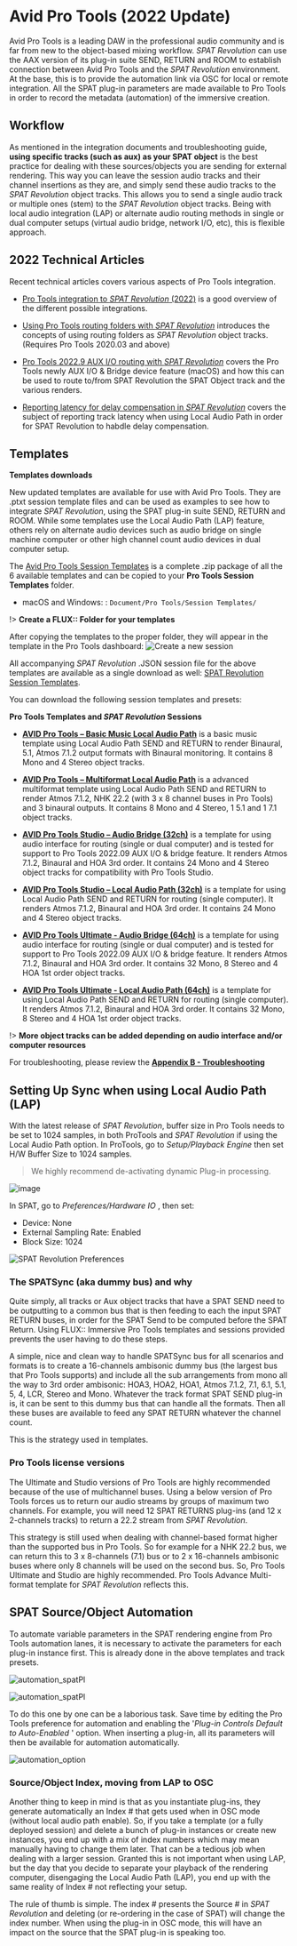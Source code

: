 # Avid Pro Tools (2022 Update)

Avid Pro Tools is a leading DAW in the professional audio community and is far from new to the object-based mixing workflow.
_SPAT Revolution_ can use the AAX version of its plug-in suite SEND, RETURN and ROOM to establish connection between Avid Pro Tools and the _SPAT Revolution_ environment.
At the base, this is to provide the automation link via OSC for local or remote integration.
All the SPAT plug-in parameters are made available to Pro Tools in order to record the metadata (automation) of the immersive creation.


## Workflow

As mentioned in the integration documents and troubleshooting guide, **using specific tracks (such as aux) as your SPAT object** is the best practice for dealing with these sources/objects you are sending for external rendering.
This way you can leave the session audio tracks and their channel insertions as they are, and simply send these audio tracks to the _SPAT Revolution_ object tracks.
This allows you to send a single audio track or multiple ones (stem) to the _SPAT Revolution_ object tracks.
Being with local audio integration (LAP) or alternate audio routing methods in single or dual computer setups (virtual audio bridge, network I/O, etc), this is flexible approach.

## 2022 Technical Articles

Recent technical articles covers various aspects of Pro Tools integration.

- [Pro Tools integration to _SPAT Revolution_ (2022)](https://www.flux.audio/2022/10/17/pro-tools-integration-to-spat-revolution-2022/) is a good overview of the different possible integrations.

- [Using Pro Tools routing folders with _SPAT Revolution_](https://www.flux.audio/2022/10/13/using-pro-tools-routing-folders-with-spat-revolution/) introduces the concepts of using routing folders as _SPAT Revolution_ object tracks. (Requires Pro Tools 2020.03 and above)

- [Pro Tools 2022.9 AUX I/O routing with _SPAT Revolution_](https://www.flux.audio/2022/10/14/pro-tools-2022-9-aux-i-o-routing-with-spat-revolution/) covers the Pro Tools newly AUX I/O & Bridge device feature (macOS) and how this can be used to route to/from SPAT Revolution the SPAT Object track and the various renders.

- [Reporting latency for delay compensation in _SPAT Revolution_](https://www.flux.audio/2022/10/17/reporting-latency-for-delay-compensation-in-spat-revolution/) covers the subject of reporting track latency when using Local Audio Path in order for SPAT Revolution to habdle delay compensation.


## Templates

**Templates downloads**

New updated templates are available for use with Avid Pro Tools.  They are .ptxt session template files and can be used as examples to see how to integrate _SPAT Revolution_, using the SPAT plug-in suite SEND, RETURN and ROOM. While some templates use the Local Audio Path (LAP) feature, others rely on alternate audio devices such as audio bridge on single machine computer or other high channel count audio devices in dual computer setup.

The [Avid Pro Tools Session Templates](https://public.3.basecamp.com/p/N48YKyqnBWXmMq1Fohskew8c) is a complete .zip package of all the 6 available templates and can be copied to your **Pro Tools Session Templates** folder.

- macOS and Windows: : ```Document/Pro Tools/Session Templates/```  

!>  **Create a FLUX:: Folder for your templates**

After copying the templates to the proper folder, they will appear in the template in the Pro Tools dashboard:
![Create a new session](https://media.githubusercontent.com/media/FLUX-SE/doc_images/main/SpatR/ThirdParty/ProToolsTemplates.png)

All accompanying  _SPAT Revolution_ .JSON session file for the above templates are available as a single download as well:
[SPAT Revolution Session Templates](https://public.3.basecamp.com/p/yoAYTeMkGK9mBdMaNkToj2HU).

You can download the following session templates and presets:

**Pro Tools Templates and _SPAT Revolution_ Sessions**

* **[AVID Pro Tools – Basic Music Local Audio Path](https://public.3.basecamp.com/p/iCntSJrBatq7CzUua45NHQDt)** is a basic music template using Local Audio Path SEND and RETURN to render Binaural, 5.1, Atmos 7.1.2  output formats with Binaural monitoring. It contains 8 Mono and 4 Stereo object tracks.

* **[AVID Pro Tools – Multiformat Local Audio Path](https://public.3.basecamp.com/p/9HweoDCdcAbtdu6cKzxkrmjK)** is a advanced multiformat template using Local Audio Path SEND and RETURN to render Atmos 7.1.2, NHK 22.2 (with 3 x 8 channel buses in Pro Tools) and 3 binaural outputs. It contains 8 Mono and 4 Stereo, 1 5.1 and 1 7.1 object tracks.

* **[AVID Pro Tools Studio – Audio Bridge (32ch)](https://public.3.basecamp.com/p/vECzLo5HWq1pVKk8e7ngK2cg)**  is a template for using audio interface for routing (single or dual computer) and is tested for support to Pro Tools 2022.09 AUX I/O & bridge feature. It renders Atmos 7.1.2, Binaural and HOA 3rd order. It contains 24 Mono and 4 Stereo object tracks for compatibility with Pro Tools Studio.

* **[AVID Pro Tools Studio – Local Audio Path (32ch)](https://public.3.basecamp.com/p/rH2nXUmCDdpzXgY46c3LVXuA)**   is a template for using Local Audio Path SEND and RETURN for routing (single computer). It renders Atmos 7.1.2, Binaural and HOA 3rd order. It contains 24 Mono and 4 Stereo object tracks.

* **[AVID Pro Tools Ultimate - Audio Bridge (64ch)](https://public.3.basecamp.com/p/vECzLo5HWq1pVKk8e7ngK2cg)**  is a template for using audio interface for routing (single or dual computer) and is tested for support to Pro Tools 2022.09 AUX I/O & bridge feature. It renders Atmos 7.1.2, Binaural and HOA 3rd order. It contains 32 Mono, 8 Stereo and 4 HOA 1st order object tracks.

* **[AVID Pro Tools Ultimate - Local Audio Path (64ch)](https://public.3.basecamp.com/p/Mindwq33jeEpieRkFetmj6yq)**   is a template for using Local Audio Path SEND and RETURN for routing (single computer). It renders Atmos 7.1.2, Binaural and HOA 3rd order. It contains 32 Mono, 8 Stereo and 4 HOA 1st order object tracks.

!>  **More object tracks can be added depending on audio interface and/or computer resources**

For troubleshooting, please review the **[Appendix B - Troubleshooting](Appendix_B.md)**

## Setting Up Sync when using Local Audio Path (LAP)

With the latest release of _SPAT Revolution_, buffer size in Pro Tools needs to be set to 1024 samples, in both ProTools and _SPAT Revolution_ if using the Local Audio Path option.
In ProTools, go to *Setup/Playback Engine* then set H/W Buffer Size to 1024 samples.

> We highly recommend de-activating dynamic Plug-in processing.

![image](https://media.githubusercontent.com/media/FLUX-SE/doc_images/main/SpatR/ThirdParty/ProToolsEnginePlaybackMenu.png)

In SPAT, go to *Preferences/Hardware IO* , then set:


* Device: None
* External Sampling Rate: Enabled
* Block Size: 1024

![_SPAT Revolution_ Preferences](https://media.githubusercontent.com/media/FLUX-SE/doc_images/main/SpatR/ThirdParty/ProToolsSpatPreferences.png)

### The SPATSync (aka dummy bus) and why

Quite simply, all tracks or Aux object tracks that have a SPAT SEND need to be outputting to a common bus that is then feeding to each the input SPAT RETURN buses, in order for the SPAT Send to be computed before the SPAT Return.
Using FLUX:: Immersive Pro Tools templates and sessions provided prevents the user having to do these steps.

A simple, nice and clean way to handle SPATSync bus for all scenarios and formats is to create a 16-channels ambisonic dummy bus (the largest bus that Pro Tools supports) and include all the sub arrangements from mono all the way to 3rd order ambisonic: HOA3, HOA2,  HOA1, Atmos 7.1.2, 7.1, 6.1, 5.1, 5, 4, LCR, Stereo and Mono. Whatever the track format SPAT SEND plug-in is, it can be sent to this dummy bus that can handle all the formats.
Then all these buses are available to feed any SPAT RETURN whatever the channel count.

This is the strategy used in templates.

### Pro Tools license versions

The Ultimate and Studio versions of Pro Tools are highly recommended because of the use of multichannel buses.
Using a below version of Pro Tools forces us to return our audio streams by groups of maximum two channels.
For example, you will need 12 SPAT RETURNS plug-ins (and 12 x 2-channels tracks) to return a 22.2 stream from _SPAT Revolution_.

This strategy is still used when dealing with channel-based format higher than the supported bus in Pro Tools.
So for example for a NHK 22.2 bus, we can return this to 3 x 8-channels (7.1) bus or to 2 x 16-channels ambisonic buses where only 8 channels will be used on the second bus.
So, Pro Tools Ultimate and Studio are highly recommended.
Pro Tools Advance Multi-format template for _SPAT Revolution_ reflects this.


## SPAT Source/Object Automation

To automate variable parameters in the SPAT rendering engine from Pro Tools automation lanes, it is necessary to activate the parameters for each plug-in instance first.
This is already done in the above templates and track presets.

![automation_spatPl](https://media.githubusercontent.com/media/FLUX-SE/doc_images/main/SpatR/ThirdParty/ProToolsEmptyAutomationEnable.png)

![automation_spatPl](https://media.githubusercontent.com/media/FLUX-SE/doc_images/main/SpatR/ThirdParty/ProToolsAutomationEnable.png)

To do this one by one can be a laborious task.
Save time by editing the Pro Tools preference for automation and enabling the '*Plug-in Controls Default to Auto-Enabled* ' option.
When inserting a plug-in, all its parameters will then be available for automation automatically.

![automation_option](https://media.githubusercontent.com/media/FLUX-SE/doc_images/main/SpatR/ThirdParty/ProToolsPreferencesAutomation.png)


### Source/Object Index, moving from LAP to OSC

Another thing to keep in mind is that as you instantiate plug-ins, they generate automatically an Index # that gets used when in OSC mode (without local audio path enable).
So, if you take a template (or a fully deployed session) and delete a bunch of plug-in instances or create new instances, you end up with a mix of index numbers which may mean manually having to change them later.
That can be a tedious job when dealing with a larger session.
Granted this is not important when using LAP, but the day that you decide to separate your playback of the rendering computer, disengaging the Local Audio Path (LAP), you end up with the same reality of Index # not reflecting your setup.

The rule of thumb is simple.
The index # presents the Source # in _SPAT Revolution_ and deleting (or re-ordering in the case of SPAT) will change the index number.
When using the plug-in in OSC mode, this will have an impact on the source that the SPAT plug-in is speaking too.

